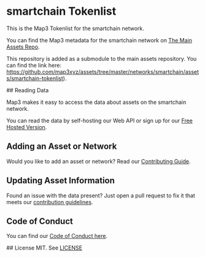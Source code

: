 
# smartchain Tokenlist

This is the Map3 Tokenlist for the smartchain network.

You can find the Map3 metadata for the smartchain network on [The Main Assets Repo](https://github.com/map3xyz/assets/tree/master/networks/smartchain).

This repository is added as a submodule to the main assets repository. You can find the link here: https://github.com/map3xyz/assets/tree/master/networks/smartchain/assets/smartchain-tokenlist).

## Reading Data

Map3 makes it easy to access the data about assets on the smartchain network. 

You can read the data by self-hosting our Web API or sign up for our [Free Hosted Version](https://map3.xyz).

## Adding an Asset or Network 

Would you like to add an asset or network? Read our [Contributing Guide](https://github.com/map3xyz/assets/tree/master/docs/CONTRIBUTING.md).

## Updating Asset Information

Found an issue with the data present? Just open a pull request to fix it that meets our [contribution guidelines](https://github.com/map3xyz/assets/tree/master/docs/CONTRIBUTING.md).

## Code of Conduct
You can find our [Code of Conduct here](https://github.com/map3xyz/assets/tree/master/docs/CODE_OF_CONDUCT.md).

## License
MIT. See [LICENSE](LICENSE)
